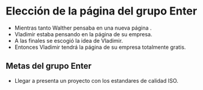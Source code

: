 # Elección de la página del grupo Enter

- Mientras tanto Walther pensaba en una nueva página .
- Vladimir estaba pensando en la página de su empresa.
- A las finales se escogió la idea de Vladimir.
- Entonces Vladimir tendrá la página de su empresa totalmente gratis.

## Metas del grupo Enter

- Llegar a presenta un proyecto con los estandares de calidad ISO.
